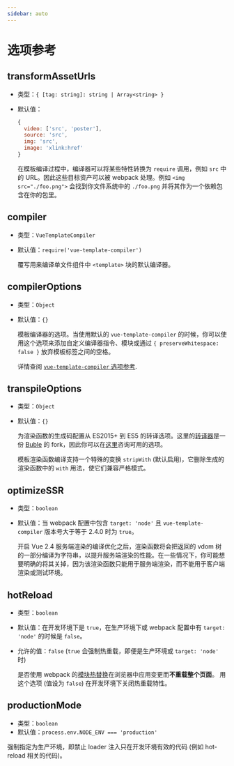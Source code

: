 ```yaml
---
sidebar: auto
---
```


# 选项参考

## transformAssetUrls

- 类型：`{ [tag: string]: string | Array<string> }`
- 默认值：

  ``` js
  {
    video: ['src', 'poster'],
    source: 'src',
    img: 'src',
    image: 'xlink:href'
  }
  ```

  在模板编译过程中，编译器可以将某些特性转换为 `require` 调用，例如 `src` 中的 URL。因此这些目标资产可以被 webpack 处理。例如 `<img src="./foo.png">` 会找到你文件系统中的 `./foo.png` 并将其作为一个依赖包含在你的包里。

## compiler

- 类型：`VueTemplateCompiler`
- 默认值：`require('vue-template-compiler')`

  覆写用来编译单文件组件中 `<template>` 块的默认编译器。

## compilerOptions

- 类型：`Object`
- 默认值：`{}`

  模板编译器的选项。当使用默认的 `vue-template-compiler` 的时候，你可以使用这个选项来添加自定义编译器指令、模块或通过 `{ preserveWhitespace: false }` 放弃模板标签之间的空格。

  详情查阅 [`vue-template-compiler` 选项参考](https://github.com/vuejs/vue-docs-zh-cn/blob/master/vue-template-compiler/README.md#选项).

## transpileOptions

- 类型：`Object`
- 默认值：`{}`

  为渲染函数的生成码配置从 ES2015+ 到 ES5 的转译选项。这里的[转译器](https://github.com/vuejs/vue-template-es2015-compiler)是一份 [Buble](https://github.com/Rich-Harris/buble) 的 fork，因此你可以在[这里](https://buble.surge.sh/guide/#using-the-javascript-api)咨询可用的选项。

  模板渲染函数编译支持一个特殊的变换 `stripWith` (默认启用)，它删除生成的渲染函数中的 `with` 用法，使它们兼容严格模式。

## optimizeSSR

- 类型：`boolean`
- 默认值：当 webpack 配置中包含 `target: 'node'` 且 `vue-template-compiler` 版本号大于等于 2.4.0 时为 `true`。

  开启 Vue 2.4 服务端渲染的编译优化之后，渲染函数将会把返回的 vdom 树的一部分编译为字符串，以提升服务端渲染的性能。在一些情况下，你可能想要明确的将其关掉，因为该渲染函数只能用于服务端渲染，而不能用于客户端渲染或测试环境。

## hotReload

- 类型：`boolean`
- 默认值：在开发环境下是 `true`，在生产环境下或 webpack 配置中有 `target: 'node'` 的时候是 `false`。
- 允许的值：`false` (`true` 会强制热重载，即便是生产环境或 `target: 'node'` 时)

  是否使用 webpack 的[模块热替换](https://webpack.js.org/concepts/hot-module-replacement/)在浏览器中应用变更而**不重载整个页面**。
  用这个选项 (值设为 `false`) 在开发环境下关闭热重载特性。

## productionMode

- 类型：`boolean`
- 默认值：`process.env.NODE_ENV === 'production'`

强制指定为生产环境，即禁止 loader 注入只在开发环境有效的代码 (例如 hot-reload 相关的代码)。
